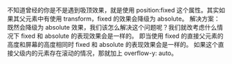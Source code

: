 不知道曾经的你是不是遇到吸顶效果，就是使用 position:fixed 这个属性。其实如果其父元素中有使用 transform，fixed 的效果会降级为 absolute。
解决方案：
既然会降级为 absolute 效果，我们该怎么解决这个问题呢？我们就改考虑什么情况下 fixed 和 absolute 的表现效果会是一样的。
即当使用 fixed 的直接父元素的高度和屏幕的高度相同时 fixed 和 absolute 的表现效果会是一样的。
如果这个直接父级内的元素存在滚动的情况，那就加上 overflow-y: auto。